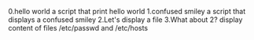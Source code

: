0.hello world a script that print hello world
1.confused smiley a script that displays a confused smiley
2.Let's display a file
3.What about 2? display content of files /etc/passwd and /etc/hosts
